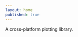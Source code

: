 ```yaml
---
layout: home
published: true
---
```


A cross-platform plotting library.

[nuget]: http://www.nuget.org/packages/OxyPlot
[docs]: /documentation
[support]: /support
[getting-started]: /documentation/getting-started
[contributors]: https://github.com/oxyplot/oxyplot/graphs/contributors
